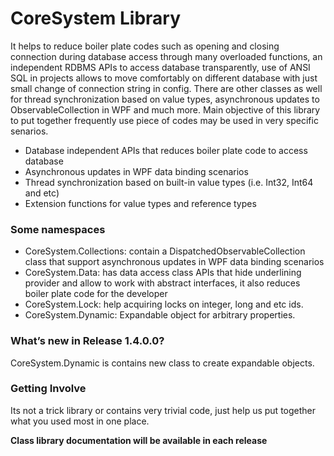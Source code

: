 # CoreSystem Library #
It helps to reduce boiler plate codes such as opening and closing connection during database access through many overloaded functions, an independent RDBMS APIs to access database transparently, use of ANSI SQL in projects allows to move comfortably on different database with just small change of connection string in config. There are other classes as well for thread synchronization based on value types, asynchronous updates to ObservableCollection in WPF and much more. Main objective of this library to put together frequently use piece of codes may be used in very specific senarios.

* Database independent APIs that reduces boiler plate code to access database
* Asynchronous updates in WPF data binding scenarios
* Thread synchronization based on built-in value types (i.e. Int32, Int64 and etc)
* Extension functions for value types and reference types

### Some namespaces ###

* CoreSystem.Collections: contain a DispatchedObservableCollection class that support asynchronous updates in WPF data binding scenarios
* CoreSystem.Data: has data access class APIs that hide underlining provider and allow to work with abstract interfaces, it also reduces boiler plate code for the developer
* CoreSystem.Lock: help acquiring locks on integer, long and etc ids.
* CoreSystem.Dynamic: Expandable object for arbitrary properties.
 

### What’s new in Release 1.4.0.0? ###

CoreSystem.Dynamic is contains new class to create expandable objects.


### Getting Involve ###
Its not a trick library or contains very trivial code, just help us put together what you used most in one place.


**Class library documentation will be available in each release**
